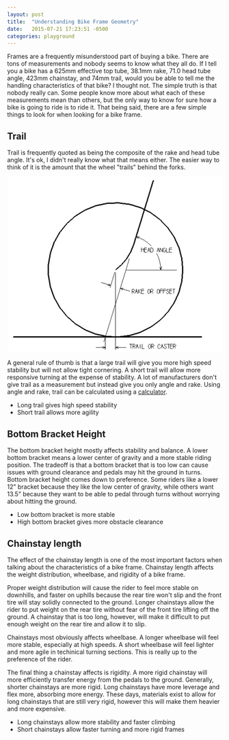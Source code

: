 ```yaml
---
layout: post
title:  "Understanding Bike Frame Geometry"
date:   2015-07-21 17:23:51 -0500
categories: playground
---
```


Frames are a frequently misunderstood part of buying a bike.
There are tons of measurements and nobody seems to know what
they all do. If I tell you a bike has a 625mm effective top
tube, 38.1mm rake, 71.0 head tube angle, 423mm chainstay,
and 74mm trail, would you be able to tell me the handling
characteristics of that bike? I thought not. The simple truth
is that nobody really can. Some people know more about what
each of these measurements mean than others, but the only way
to know for sure how a bike is going to ride is to ride it.
That being said, there are a few simple things to look for
when looking for a bike frame.

## Trail

Trail is frequently quoted as being the composite of the rake
and head tube angle. It's ok, I didn't really know what that
means either. The easier way to think of it is the amount that
the wheel "trails" behind the forks.

![](/images/FGEOM.jpg)

A general rule of thumb is that a large trail will give you
more high speed stability but will not allow tight cornering.
A short trail will allow more responsive turning at the expense
of stability. A lot of manufacturers don't give trail
as a measurement but instead give you only angle and rake.
Using angle and rake, trail can be calculated using a
[calculator](http://yojimg.net/bike/web_tools/trailcalc.php).

* Long trail gives high speed stability
* Short trail allows more agility

## Bottom Bracket Height

The bottom bracket height mostly affects stability and
balance. A lower bottom bracket means a lower center of gravity
and a more stable riding position. The tradeoff is that
a bottom bracket that is too low can cause issues with ground
clearance and pedals may hit the ground in turns. Bottom bracket
height comes down to preference. Some riders like a lower 12"
bracket because they like the low center of gravity, while
others want 13.5" because they want to be able to pedal through
turns without worrying about hitting the ground.

* Low bottom bracket is more stable
* High bottom bracket gives more obstacle clearance

## Chainstay length

The effect of the chainstay length is one of the most important
factors when talking about the characteristics of a bike frame.
Chainstay length affects the weight distribution, wheelbase,
and rigidity of a bike frame.

Proper weight distribution will cause the rider to feel more
stable on downhills, and faster on uphills because the rear tire
won't slip and the front tire will stay solidly connected to
the ground. Longer chainstays allow the rider to put weight on the
rear tire without fear of the front tire lifting off the ground.
A chainstay that is too long, however, will make it difficult to
put enough weight on the rear tire and allow it to slip.

Chainstays most obviously affects wheelbase. A longer wheelbase
will feel more stable, especially at high speeds. A short wheelbase
will feel lighter and more agile in techinical turning sections.
This is really up to the preference of the rider.

The final thing a chainstay affects is rigidity. A more rigid
chainstay will more efficiently transfer energy from the pedals
to the ground. Generally, shorter chainstays are more rigid.
Long chainstays have more leverage and flex more, absorbing more
energy. These days, materials exist to allow for long chainstays
that are still very rigid, however this will make them heavier
and more expensive.

* Long chainstays allow more stability and faster climbing
* Short chainstays allow faster turning and more rigid frames

